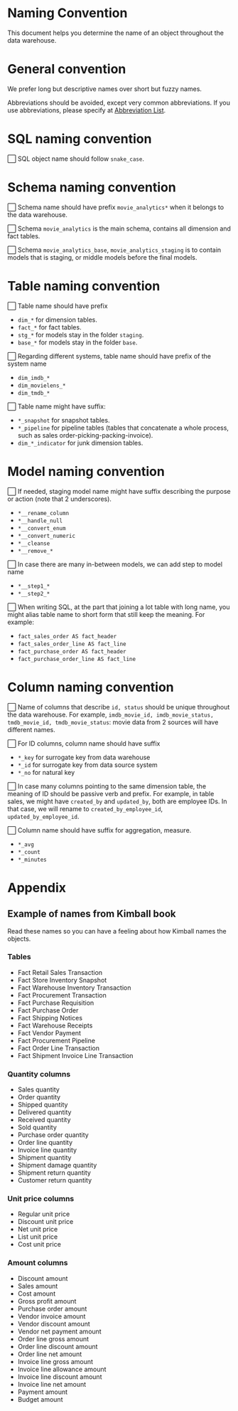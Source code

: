 # Naming Convention

This document helps you determine the name of an object throughout the data warehouse.

# General convention

We prefer long but descriptive names over short but fuzzy names.

Abbreviations should be avoided, except very common abbreviations. If you use abbreviations, please specify at [Abbreviation List](./abbreviation.md).

# SQL naming convention

⬜ SQL object name should follow `snake_case`.

# Schema naming convention

⬜ Schema name should have prefix `movie_analytics*` when it belongs to the data warehouse.

⬜ Schema `movie_analytics` is the main schema, contains all dimension and fact tables.

⬜ Schema `movie_analytics_base`, `movie_analytics_staging` is to contain models that is staging, or middle models before the final models.

# Table naming convention

⬜ Table name should have prefix 
- `dim_*` for dimension tables.
- `fact_*` for fact tables.
- `stg_*` for models stay in the folder `staging`.
- `base_*` for models stay in the folder `base`.

⬜ Regarding different systems, table name should have prefix of the system name
- `dim_imdb_*`
- `dim_movielens_*`
- `dim_tmdb_*`

⬜ Table name might have suffix:
- `*_snapshot` for snapshot tables.
- `*_pipeline` for pipeline tables (tables that concatenate a whole process, such as sales order-picking-packing-invoice).
- `dim_*_indicator` for junk dimension tables.

# Model naming convention

⬜ If needed, staging model name might have suffix describing the purpose or action (note that 2 underscores).
- `*__rename_column`
- `*__handle_null`
- `*__convert_enum`
- `*__convert_numeric`
- `*__cleanse`
- `*__remove_*`

⬜ In case there are many in-between models, we can add step to model name
- `*__step1_*`
- `*__step2_*`

⬜ When writing SQL, at the part that joining a lot table with long name, you might alias table name to short form that still keep the meaning. For example:
- `fact_sales_order AS fact_header`
- `fact_sales_order_line AS fact_line`
- `fact_purchase_order AS fact_header`
- `fact_purchase_order_line AS fact_line`

# Column naming convention

⬜ Name of columns that describe `id, status` should be unique throughout the data warehouse. For example, `imdb_movie_id, imdb_movie_status, tmdb_movie_id, tmdb_movie_status`: movie data from 2 sources will have different names.

⬜ For ID columns, column name should have suffix 
- `*_key` for surrogate key from data warehouse
- `*_id` for surrogate key from data source system
- `*_no` for natural key

⬜ In case many columns pointing to the same dimension table, the meaning of ID should be passive verb and prefix. For example, in table sales, we might have `created_by` and `updated_by`, both are employee IDs. In that case, we will rename to `created_by_employee_id`, `updated_by_employee_id`.

⬜ Column name should have suffix for aggregation, measure.
- `*_avg`
- `*_count`
- `*_minutes`





# Appendix

## Example of names from Kimball book

Read these names so you can have a feeling about how Kimball names the objects.

### Tables

- Fact Retail Sales Transaction
- Fact Store Inventory Snapshot
- Fact Warehouse Inventory Transaction
- Fact Procurement Transaction
- Fact Purchase Requisition
- Fact Purchase Order
- Fact Shipping Notices
- Fact Warehouse Receipts
- Fact Vendor Payment
- Fact Procurement Pipeline
- Fact Order Line Transaction
- Fact Shipment Invoice Line Transaction

### Quantity columns

- Sales quantity
- Order quantity
- Shipped quantity
- Delivered quantity
- Received quantity
- Sold quantity
- Purchase order quantity
- Order line quantity
- Invoice line quantity
- Shipment quantity
- Shipment damage quantity
- Shipment return quantity
- Customer return quantity

### Unit price columns

- Regular unit price
- Discount unit price
- Net unit price
- List unit price
- Cost unit price

### Amount columns

- Discount amount
- Sales amount
- Cost amount
- Gross profit amount
- Purchase order amount
- Vendor invoice amount
- Vendor discount amount
- Vendor net payment amount
- Order line gross amount
- Order line discount amount
- Order line net amount
- Invoice line gross amount
- Invoice line allowance amount
- Invoice line discount amount
- Invoice line net amount
- Payment amount
- Budget amount

